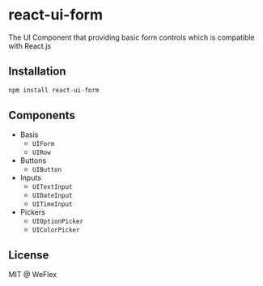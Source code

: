 # react-ui-form

The UI Component that providing basic form controls which is compatible with React.js

## Installation

```js
npm install react-ui-form
```

## Components

- Basis
  - `UIForm`
  - `UIRow`
- Buttons
  - `UIButton`
- Inputs
  - `UITextInput`
  - `UIDateInput`
  - `UITimeInput`
- Pickers
  - `UIOptionPicker`
  - `UIColorPicker`

## License

MIT @ WeFlex


